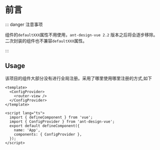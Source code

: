 # 前言

::: danger 注意事项

组件的`defaultXXX`属性不用使用，`ant-design-vue 2.2` 版本之后将会逐步移除。二次封装的组件也不兼容`defaultXXX`属性。

:::

## Usage

该项目的组件大部分没有进行全局注册。采用了哪里使用哪里注册的方式,如下

```vue
<template>
  <ConfigProvider>
    <router-view />
  </ConfigProvider>
</template>

<script lang="ts">
  import { defineComponent } from 'vue';
  import { ConfigProvider } from 'ant-design-vue';
  export default defineComponent({
    name: 'App',
    components: { ConfigProvider },
  });
</script>
```
